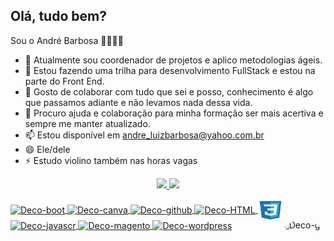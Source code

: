 ## Olá, tudo bem?
Sou o André Barbosa 👋👋👋👋

- 🔭 Atualmente sou coordenador de projetos e aplico metodologias ágeis.
- 🌱 Estou fazendo uma trilha para desenvolvimento FullStack e estou na parte do Front End.
- 👯 Gosto de colaborar com tudo que sei e posso, conhecimento é algo que passamos adiante e não levamos nada dessa vida.
- 🤔 Procuro ajuda e colaboração para minha formação ser mais acertiva e sempre me manter atualizado.
- 📫 Estou disponível em andre_luizbarbosa@yahoo.com.br
- 😄 Ele/dele
- ⚡ Estudo violino também nas horas vagas

<div align="center">
  <a href="https://github.com/DecoLB">
  <img height="130em" src="https://github-readme-stats.vercel.app/api?username=DecoLB&show_icons=true&theme=tokyonight&include_all_commits=true&count_private=true"/>
  <img height="130em" src="https://github-readme-stats.vercel.app/api/top-langs/?username=DecoLB&layout=compact&langs_count=7&theme=tokyonight"/>
</div>
  
  <div style="display: inline_block"><br>
  <img align="center" alt="Deco-boot" height="30" width="40" src="https://cdn.jsdelivr.net/gh/devicons/devicon/icons/bootstrap/bootstrap-original.svg">
  <img align="center" alt="Deco-canva" height="30" width="40" src="https://cdn.jsdelivr.net/gh/devicons/devicon/icons/canva/canva-original.svg">
  <img align="center" alt="Deco-github" height="30" width="40" src="https://cdn.jsdelivr.net/gh/devicons/devicon/icons/github/github-original.svg">
  <img align="center" alt="Deco-HTML" height="30" width="40" src="https://cdn.jsdelivr.net/gh/devicons/devicon/icons/html5/html5-original.svg">
  <img align="center" alt="Deco-CSS" height="30" width="40" src="https://raw.githubusercontent.com/devicons/devicon/master/icons/css3/css3-original.svg">
  <img align="center" alt="Deco-javascr" height="30" width="40" src="https://cdn.jsdelivr.net/gh/devicons/devicon/icons/javascript/javascript-original.svg">
  <img align="center" alt="Deco-magento" height="30" width="40" src="https://cdn.jsdelivr.net/gh/devicons/devicon/icons/magento/magento-original.svg">
  <img align="center" alt="Deco-wordpress" height="30" width="40" src="https://cdn.jsdelivr.net/gh/devicons/devicon/icons/wordpress/wordpress-plain.svg">
  <img align="right" alt="Deco-gif" height="150" style="border-radius:50px;"src="https://anatomia-papel-e-caneta.com/wp-content/uploads/2019/06/programador.gif">
</div>
  
  
